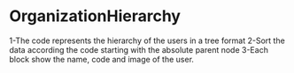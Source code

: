 # OrganizationHierarchy

1-The code represents the hierarchy of the users in a tree format
2-Sort the data according the code starting with the absolute parent node
3-Each block show the name, code and image of the user.

